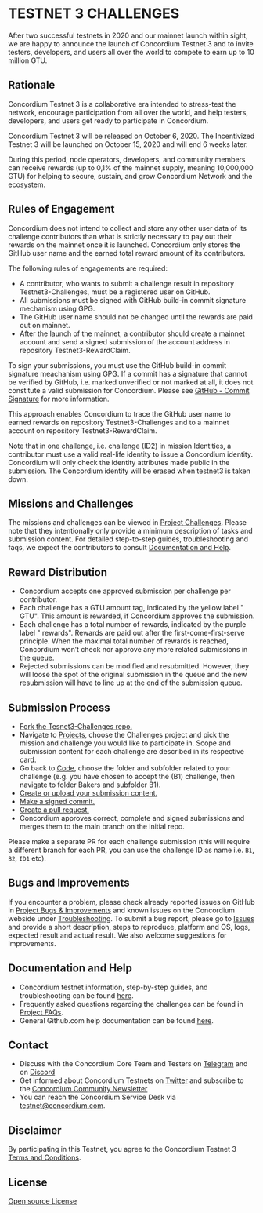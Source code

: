 # TESTNET 3 CHALLENGES

After two successful testnets in 2020 and our mainnet launch within sight, we are happy to announce the launch of Concordium Testnet 3 and to invite testers, developers, and users all over the world to compete to earn up to 10 million GTU. 

## Rationale

Concordium Testnet 3 is a collaborative era intended to stress-test the network, encourage participation from all over the world, and help testers, developers, and users get ready to participate in Concordium. 

Concordium Testnet 3 will be released on October 6, 2020.
The Incentivized Testnet 3 will be launched on October 15, 2020 and will end 6 weeks later.

During this period, node operators, developers, and community members can receive rewards (up to 0,1% of the mainnet supply, meaning 10,000,000 GTU) for helping to secure, sustain, and grow Concordium Network and the ecosystem. 

## Rules of Engagement
Concordium does not intend to collect and store any other user data of its challenge contributors than what is strictly necessary to pay out their rewards on the mainnet once it is launched. Concordium only stores the GitHub user name and the earned total reward amount of its contributors.

The following rules of engagements are required:

- A contributor, who wants to submit a challenge result in repository Testnet3-Challenges, must be a registered user on GitHub.
- All submissions must be signed with GitHub build-in commit signature mechanism using GPG.
- The GitHub user name should not be changed until the rewards are paid out on mainnet.
- After the launch of the mainnet, a contributor should create a mainnet account and send a signed submission of the account address in repository Testnet3-RewardClaim.

To sign your submissions, you must use the GitHub build-in commit signature meachanism using GPG. If a commit has a signature that cannot be verified by GitHub, i.e. marked unverified or not marked at all, it does not constitute a valid submission for Concordium. Please see [GitHub - Commit Signature](https://docs.github.com/en/github/authenticating-to-github/managing-commit-signature-verification) for more information.

This approach enables Concordium to trace the GitHub user name to earned rewards on repository Testnet3-Challenges and to a mainnet account on repository Testnet3-RewardClaim.

Note that in one challenge, i.e. challenge (ID2) in mission Identities, a contributor must use a valid real-life identity to issue a Concordium identity. Concordium will only check the identity attributes made public in the submission. The Concordium identity will be erased when testnet3 is taken down.

## Missions and Challenges
The missions and challenges can be viewed in [Project Challenges](https://github.com/Concordium/Testnet3-Challenges/projects/1). Please note that they intentionally only provide a minimum description of tasks and submission content. For detailed step-to-step guides, troubleshooting and faqs, we expect the contributors to consult [Documentation and Help](https://github.com/Concordium/Testnet3-Challenges#documentation-and-help).

## Reward Distribution
- Concordium accepts one approved submission per challenge per contributor. 
- Each challenge has a GTU amount tag, indicated by the yellow label "<amount> GTU". This amount is rewarded, if Concordium approves the submission.
- Each challenge has a total number of rewards, indicated by the purple label "<number> rewards". Rewards are paid out after the first-come-first-serve principle. When the maximal total number of rewards is reached, Concordium won’t check nor approve any more related submissions in the queue.
- Rejected submissions can be modified and resubmitted. However, they will loose the spot of the original submission in the queue and the new resubmission will have to line up at the end of the submission queue.

## Submission Process
- [Fork the Tesnet3-Challenges repo.](https://docs.github.com/en/github/getting-started-with-github/fork-a-repo)
- Navigate to [Projects](https://github.com/Concordium/Testnet3-Challenges/projects), choose the Challenges project and pick the mission and challenge you would like to participate in. Scope and submission content for each challenge are described in its respective card.
- Go back to [Code](https://github.com/Concordium/Testnet3-Challenges), choose the folder and subfolder related to your challenge (e.g. you have chosen to accept the (B1)  challenge, then navigate to folder Bakers and subfolder B1).
- [Create or upload your submission content.](https://docs.github.com/en/github/managing-files-in-a-repository/managing-files-on-github)
- [Make a signed commit.](https://docs.github.com/en/github/authenticating-to-github/managing-commit-signature-verification)
- [Create a pull request.](https://docs.github.com/en/github/collaborating-with-issues-and-pull-requests/proposing-changes-to-your-work-with-pull-requests)
- Concordium approves correct, complete and signed submissions and merges them to the main branch on the initial repo.

Please make a separate PR for each challenge submission (this will require a different branch for each PR, you can use the challenge ID as name i.e. `B1`, `B2`, `ID1` etc).

## Bugs and Improvements
If you encounter a problem, please check already reported issues on GitHub in [Project Bugs & Improvements](https://github.com/Concordium/Testnet3-Challenges/projects/2) and known issues on the Concordium webside under [Troubleshooting](https://developers.concordium.com/testnet/docs/troubleshooting). To submit a bug report, please go to [Issues](https://github.com/Concordium/Testnet3-Challenges/issues) and provide a short description, steps to reproduce, platform and OS, logs, expected result and actual result. We also welcome suggestions for improvements.

## Documentation and Help
- Concordium testnet information, step-by-step guides, and troubleshooting can be found [here](https://developers.concordium.com/testnet).
- Frequently asked questions regarding the challenges can be found in [Project FAQs](https://github.com/Concordium/Testnet3-Challenges/projects/3).
- General Github.com help documentation can be found [here](https://docs.github.com/en/github).

## Contact
- Discuss with the Concordium Core Team and Testers on [Telegram](https://t.me/concordium_official) and on [Discord](https://discord.com/invite/xWmQ5tp)
- Get informed about Concordium Testnets on [Twitter](https://twitter.com/concordiumnet) and subscribe to the [Concordium Community Newsletter](https://concordium.substack.com)
- You can reach the Concordium Service Desk via [testnet@concordium.com](mailto:testnet@concordium.com).

## Disclaimer
By participating in this Testnet, you agree to the Concordium Testnet 3 [Terms and Conditions](https://github.com/Concordium/Testnet3-Challenges/blob/main/Concordium_Incentivized_Testnet_Program_Terms_and_Conditions.pdf).

## License
[Open source License](https://github.com/Concordium/Testnet3-Challenges/blob/main/LICENSE) 
